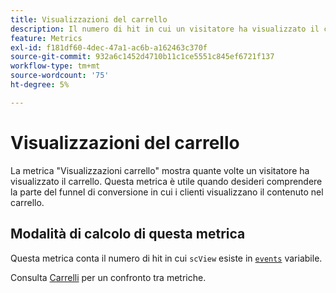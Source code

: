 ```yaml
---
title: Visualizzazioni del carrello
description: Il numero di hit in cui un visitatore ha visualizzato il carrello.
feature: Metrics
exl-id: f181df60-4dec-47a1-ac6b-a162463c370f
source-git-commit: 932a6c1452d4710b11c1ce5551c845ef6721f137
workflow-type: tm+mt
source-wordcount: '75'
ht-degree: 5%

---
```


# Visualizzazioni del carrello

La metrica &quot;Visualizzazioni carrello&quot; mostra quante volte un visitatore ha visualizzato il carrello. Questa metrica è utile quando desideri comprendere la parte del funnel di conversione in cui i clienti visualizzano il contenuto nel carrello.

## Modalità di calcolo di questa metrica

Questa metrica conta il numero di hit in cui `scView` esiste in [`events`](/help/implement/vars/page-vars/events/events-overview.md) variabile.

Consulta [Carrelli](carts.md) per un confronto tra metriche.
